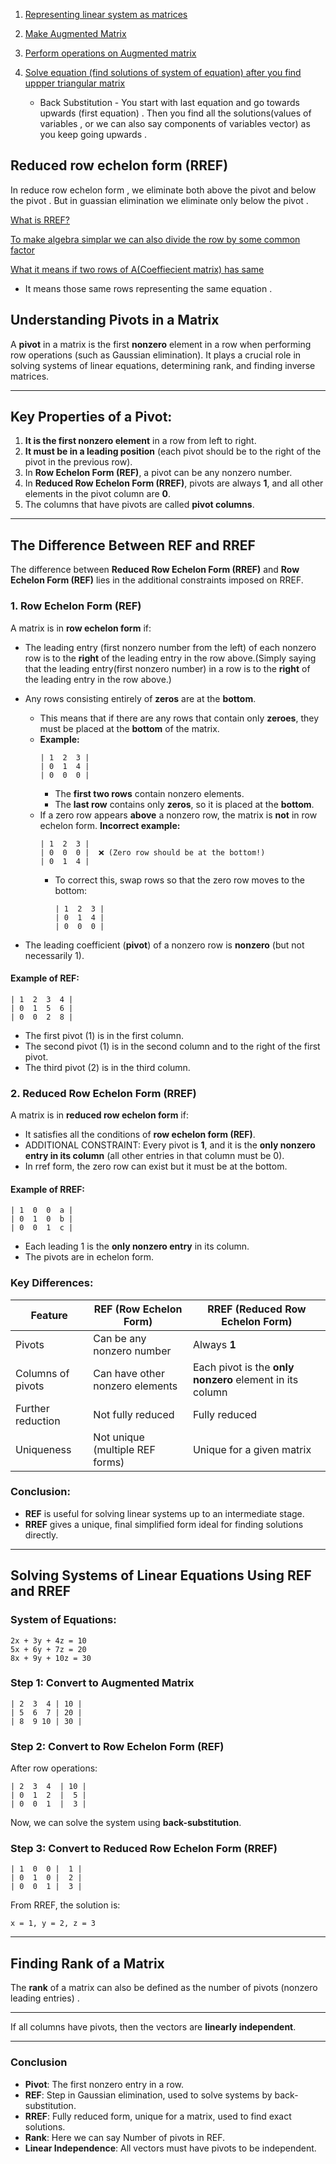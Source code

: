 1. [Representing linear system as matrices](https://youtu.be/RgnWMBpQPXk?si=EbYxFtlYNYqA1oQh)

2. [Make Augmented Matrix](https://youtu.be/RgnWMBpQPXk?si=YRSBB0TWmU_lPJZg&t=141)

3. [Perform operations on Augmented matrix](https://youtu.be/RgnWMBpQPXk?si=4V8f8C_CQOYMz4dy&t=208)

4. [Solve equation (find solutions of system of equation) after you find uppper triangular matrix](https://youtu.be/RgnWMBpQPXk?si=J4TLXo7MIzEHap3W&t=520)
    - Back Substitution - You start with last equation and go towards upwards (first equation) . Then you find all the solutions(values of variables , or we can also say components of variables vector)  as you keep going upwards . 

## Reduced row echelon form (RREF)

In reduce row echelon form , we eliminate both above the pivot and below the pivot . 
But in guassian elimination we eliminate only below the pivot .


[What is RREF?](https://youtu.be/1rBU0yIyQQ8?si=KS24ZngE5MQs-MUH&t=17) 


[To make algebra simplar we can also divide the row by some common factor](https://youtu.be/1rBU0yIyQQ8?si=lOSz2SogUPTvE-iF&t=198)

[What it means if two rows of A(Coeffiecient matrix) has same ](https://youtu.be/1rBU0yIyQQ8?si=wqmJKdNPRX3O1GiI&t=299) 
   - It means those same rows representing the same equation .

## **Understanding Pivots in a Matrix**

A **pivot** in a matrix is the first **nonzero** element in a row when performing row operations (such as Gaussian elimination). It plays a crucial role in solving systems of linear equations, determining rank, and finding inverse matrices.

---

## **Key Properties of a Pivot:**
1. **It is the first nonzero element** in a row from left to right.
2. **It must be in a leading position** (each pivot should be to the right of the pivot in the previous row).
3. In **Row Echelon Form (REF)**, a pivot can be any nonzero number.
4. In **Reduced Row Echelon Form (RREF)**, pivots are always **1**, and all other elements in the pivot column are **0**.
5. The columns that have pivots are called **pivot columns**.
---

## **The Difference Between REF and RREF**
The difference between **Reduced Row Echelon Form (RREF)** and **Row Echelon Form (REF)** lies in the additional constraints imposed on RREF.

### **1. Row Echelon Form (REF)**
A matrix is in **row echelon form** if:
- The leading entry (first nonzero number from the left) of each nonzero row is to the **right** of the leading entry in the row above.(Simply saying that the leading entry(first nonzero number) in a row is to the **right** of the leading entry in the row above.)
- Any rows consisting entirely of **zeros** are at the **bottom**.
  - This means that if there are any rows that contain only **zeroes**, they must be placed at the **bottom** of the matrix. 
  - **Example:**
    ```
    | 1  2  3 |
    | 0  1  4 |
    | 0  0  0 |
    ```
    - The **first two rows** contain nonzero elements.
    - The **last row** contains only **zeros**, so it is placed at the **bottom**.
  - If a zero row appears **above** a nonzero row, the matrix is **not** in row echelon form. **Incorrect example:**
    ```
    | 1  2  3 |
    | 0  0  0 |  ❌ (Zero row should be at the bottom!)
    | 0  1  4 |
    ```
    - To correct this, swap rows so that the zero row moves to the bottom:
      ```
      | 1  2  3 |
      | 0  1  4 |
      | 0  0  0 |
      ```

- The leading coefficient (**pivot**) of a nonzero row is **nonzero** (but not necessarily 1).

#### **Example of REF:**
```
| 1  2  3  4 |
| 0  1  5  6 |
| 0  0  2  8 |
```
- The first pivot (1) is in the first column.
- The second pivot (1) is in the second column and to the right of the first pivot.
- The third pivot (2) is in the third column.

### **2. Reduced Row Echelon Form (RREF)**
A matrix is in **reduced row echelon form** if:
- It satisfies all the conditions of **row echelon form (REF)**.
- ADDITIONAL CONSTRAINT: Every pivot is **1**, and it is the **only nonzero entry in its column** (all other entries in that column must be 0).
- In rref form, the zero row can exist but it must be at the bottom.

#### **Example of RREF:**
```
| 1  0  0  a |
| 0  1  0  b |
| 0  0  1  c |
```
- Each leading 1 is the **only nonzero entry** in its column.
- The pivots are in echelon form.

### **Key Differences:**
| Feature  | REF (Row Echelon Form) | RREF (Reduced Row Echelon Form) |
|----------|-------------------------|---------------------------------|
| Pivots   | Can be any nonzero number | Always **1** |
| Columns of pivots | Can have other nonzero elements | Each pivot is the **only nonzero** element in its column |
| Further reduction | Not fully reduced  | Fully reduced |
| Uniqueness | Not unique (multiple REF forms) | Unique for a given matrix |

### **Conclusion:**
- **REF** is useful for solving linear systems up to an intermediate stage.
- **RREF** gives a unique, final simplified form ideal for finding solutions directly.

---

## **Solving Systems of Linear Equations Using REF and RREF**

### **System of Equations:**
```
2x + 3y + 4z = 10
5x + 6y + 7z = 20
8x + 9y + 10z = 30
```

### **Step 1: Convert to Augmented Matrix**
```
| 2  3  4 | 10 |
| 5  6  7 | 20 |
| 8  9 10 | 30 |
```

### **Step 2: Convert to Row Echelon Form (REF)**
After row operations:
```
| 2  3  4  | 10 |
| 0  1  2  |  5 |
| 0  0  1  |  3 |
```
Now, we can solve the system using **back-substitution**.

### **Step 3: Convert to Reduced Row Echelon Form (RREF)**
```
| 1  0  0 |  1 |
| 0  1  0 |  2 |
| 0  0  1 |  3 |
```
From RREF, the solution is:
```
x = 1, y = 2, z = 3
```

---

## **Finding Rank of a Matrix**
The **rank** of a matrix can also be defined as the number of pivots (nonzero leading entries) .

---


If all columns have pivots, then the vectors are **linearly independent**.

---

### **Conclusion**
- **Pivot**: The first nonzero entry in a row.
- **REF**: Step in Gaussian elimination, used to solve systems by back-substitution.
- **RREF**: Fully reduced form, unique for a matrix, used to find exact solutions.
- **Rank**: Here we can say Number of pivots in REF.
- **Linear Independence**: All vectors must have pivots to be independent.